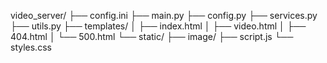 video_server/
├── config.ini
├── main.py
├── config.py
├── services.py
├── utils.py
├── templates/
│   ├── index.html
│   ├── video.html
│   ├── 404.html
│   └── 500.html
└── static/
    ├── image/
    ├── script.js
    └── styles.css
